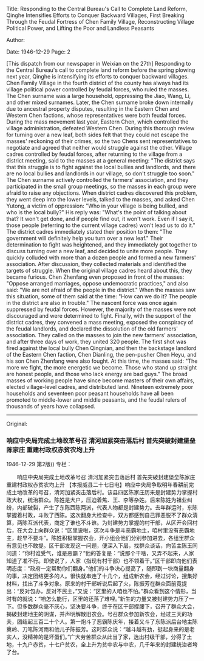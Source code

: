 Title: Responding to the Central Bureau's Call to Complete Land Reform, Qinghe Intensifies Efforts to Conquer Backward Villages, First Breaking Through the Feudal Fortress of Chen Family Village, Reconstructing Village Political Power, and Lifting the Poor and Landless Peasants

Author:

Date: 1946-12-29
Page: 2

[This dispatch from our newspaper in Weixian on the 27th] Responding to the Central Bureau's call to complete land reform before the spring plowing next year, Qinghe is intensifying its efforts to conquer backward villages. Chen Family Village in the fourth district of the county has always had its village political power controlled by feudal forces, who ruled the masses. The Chen surname was a large household, oppressing the Jiao, Wang, Li, and other mixed surnames. Later, the Chen surname broke down internally due to ancestral property disputes, resulting in the Eastern Chen and Western Chen factions, whose representatives were both feudal forces. During the mass movement last year, Eastern Chen, which controlled the village administration, defeated Western Chen. During this thorough review for turning over a new leaf, both sides felt that they could not escape the masses' reckoning of their crimes, so the two Chens sent representatives to negotiate and agreed that neither would struggle against the other. Village cadres controlled by feudal forces, after returning to the village from a district meeting, said to the masses at a general meeting: "The district says that this struggle is to fight against the local bullies and landlords, and there are no local bullies and landlords in our village, so don't struggle too soon." The Chen surname actively controlled the farmers' association, and they participated in the small group meetings, so the masses in each group were afraid to raise any objections. When district cadres discovered this problem, they went deep into the lower levels, talked to the masses, and asked Chen Yutong, a victim of oppression: "Who in your village is being bullied, and who is the local bully?" His reply was: "What's the point of talking about that? It won't get done, and if people find out, it won't work. Even if I say it, those people (referring to the current village cadres) won't lead us to do it." The district cadres immediately stated their position to them: "The government will definitely help you turn over a new leaf." Their determination to fight was heightened, and they immediately got together to discuss turning over a new leaf, and decided to unite more people. They quickly colluded with more than a dozen people and formed a new farmers' association. After discussion, they collected materials and identified the targets of struggle. When the original village cadres heard about this, they became furious. Chen Zhenfang even proposed in front of the masses: "Oppose arranged marriages, oppose undemocratic practices," and also said: "We are not afraid of the people in the district." When the masses saw this situation, some of them said at the time: "How can we do it? The people in the district are also in trouble." The nascent force was once again suppressed by feudal forces. However, the majority of the masses were not discouraged and were determined to fight. Finally, with the support of the district cadres, they convened a mass meeting, exposed the conspiracy of the feudal landlords, and declared the dissolution of the old farmers' association. They called on the masses to join the new farmers' association, and after three days of work, they united 320 people. The first shot was fired against the local bully Chen Qingnian, and then the backstage landlord of the Eastern Chen faction, Chen Dianling, the pen-pusher Chen Heyu, and his son Chen Zhenfang were also fought. At this time, the masses said: "The more we fight, the more energetic we become. Those who stand up straight are honest people, and those who lack energy are bad guys." The broad masses of working people have since become masters of their own affairs, elected village-level cadres, and distributed land. Nineteen extremely poor households and seventeen poor peasant households have all been promoted to middle-lower and middle peasants, and the feudal rulers of thousands of years have collapsed.



<hr /> 

Original: 


### 响应中央局完成土地改革号召  清河加紧突击落后村  首先突破封建堡垒陈家庄  重建村政权赤贫农均上升

1946-12-29
第2版()
专栏：

　　响应中央局完成土地改革号召
    清河加紧突击落后村
    首先突破封建堡垒陈家庄
    重建村政权赤贫农均上升
    【本报威县二十七日电】响应中央局争取明年春耕前完成土地改革的号召，清河加紧突击落后村。该县四区陈家庄历来是封建势力掌握村政大权，统治群众。陈姓是大户，压迫着焦、王、李等杂姓。后来陈姓为祖业纠纷，内部破裂，产生了东陈西陈两派，代表人物都是封建势力。去年群运时，东陈掌握着村政，斗败了西陈。这次翻身大检查中，双方都感到自己罪恶脱不了群众清算，两陈互派代表，商定了谁也不斗谁。为封建势力掌握的村干部，从区开会回村后，在大会上向群众说：“区里说啦，这次斗争是斗恶霸地主，咱村里没有恶霸地主，趁早不要斗”。陈姓积极掌握农会，开小组会他们分别参加进去，各组里群众有意见也不敢提。区干部发现这一问题，便深入下层，找群众谈话，向苦主陈玉同问道：“你村谁受气，谁是恶霸？”他的答复是：“说那个干啥，又弄不起来，人家知道了准不行。即使说了，人家（指现有村干部）也不领着干。”区干部即向他们表明态度：“政府一定帮助你们翻身。”他们的斗争决心提高了，随即到一块商量翻身的事，决定团结更多的人。很快就串连了十几个，组成新农会，经过讨论，搜集好材料，找出了斗争对象。原来的村干部听说后起了火，陈振芳在群众面前竟提出：“反对包办，反对不民主，”又说：“区里的人咱也不怕。”群众看到这个情形，当时有的就说：“咱怎么能行，区里的还落了难哩。”新生的力量又被封建势力压了一下。但多数群众毫不灰心，坚决要斗争，终于在区干部撑腰下，召开了群众大会，揭破封建地主的阴谋，并声明解散旧农会。号召群众参加新农会，经过三天的功夫，团结起三百二十个人。第一炮斗了恶霸陈庆年，接着又斗了东陈派后台地主陈奠岭、刀笔陈河雨和他儿子陈振芳。这时群众说：“越斗越有劲，挺起身来的是老实人，没精神的是坏蛋们。”广大劳苦群众从此当了家，选出村级干部，分得了土地，十九户赤贫，十七户贫农，全上升为贫中农与中农，几千年来的封建统治者垮了台。
